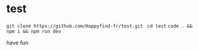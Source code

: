 # test



``` git clone https://github.com/Happyfind-fr/test.git ```
``` cd test```
``` code . && npm i && npm run dev ```

have fun
